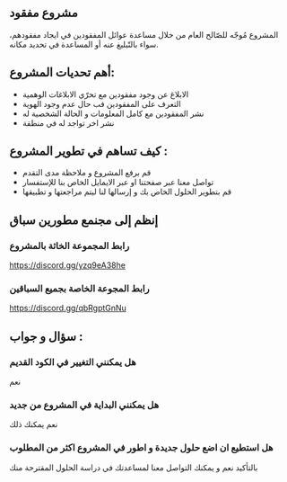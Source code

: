 ## مشروع مفقود

 المشروع مُوجّه للصّالح العام من خلال مساعدة عوائل المفقودين في ايجاد مفقودهم، سواء بالتّبليغ عنه أو المساعدة في تحديد مكانه.

## أهم تحديات المشروع: 
- الابلاغ عن وجود مفقودين مع تحرّي الابلاغات الوهمية
- التعرف على المفقودين فب حال عدم وجود الهوية
- نشر المفقودين مع كامل المعلومات و الحالة الشخصية له 
- نشر اخر تواجد له في منطقة 

## كيف تساهم في تطوير المشروع : 
- قم برفع المشروع و ملاحظة مدى التقدم 
- تواصل معنا عبر صفحتنا او عبر الايمايل الخاص بنا للإستفسار  
- قم بتطوير الحلول الخاص بك و إرسالها لنا ليتم مراجعتها و تطبيقها 

## إنظم إلى مجنمع مطورين سباق 
### رابط المجموعة الخاثة بالمشروع
https://discord.gg/yzq9eA38he
### رابط المجوعة الخاصة بجميع السباقين 
https://discord.gg/qbRgptGnNu


## سؤال و جواب : 

### هل يمكنني التغيير في الكود القديم 
نعم 
### هل يمكنني البداية في المشروع من جديد
نعم يمكنك ذلك 
### هل استطيع ان اضع حلول جديدة و اطور في المشروع اكثر من المطلوب 
بالتأكيد نعم و يمكنك التواصل معنا لمساعدتك في دراسة الحلول المقترحة منك 
